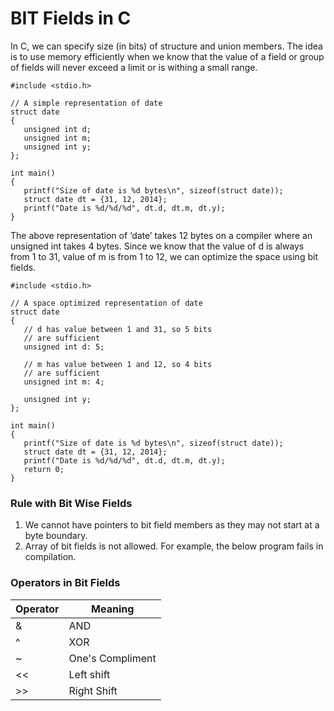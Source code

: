 
# BIT Fields in C
In C, we can specify size (in bits) of structure and union members. The idea is to use memory efficiently when we know that the value of a field or group of fields will never exceed a limit or is withing a small range.

```
#include <stdio.h>
 
// A simple representation of date
struct date
{
   unsigned int d;
   unsigned int m;
   unsigned int y;
};
 
int main()
{
   printf("Size of date is %d bytes\n", sizeof(struct date));
   struct date dt = {31, 12, 2014};
   printf("Date is %d/%d/%d", dt.d, dt.m, dt.y);
}
```

The above representation of ‘date’ takes 12 bytes on a compiler where an unsigned int takes 4 bytes. Since we know that the value of d is always from 1 to 31, value of m is from 1 to 12, we can optimize the space using bit fields.

```
#include <stdio.h>
 
// A space optimized representation of date
struct date
{
   // d has value between 1 and 31, so 5 bits
   // are sufficient
   unsigned int d: 5;
 
   // m has value between 1 and 12, so 4 bits
   // are sufficient
   unsigned int m: 4;
 
   unsigned int y;
};
 
int main()
{
   printf("Size of date is %d bytes\n", sizeof(struct date));
   struct date dt = {31, 12, 2014};
   printf("Date is %d/%d/%d", dt.d, dt.m, dt.y);
   return 0;
}

```

### Rule with Bit Wise Fields
1. We cannot have pointers to bit field members as they may not start at a byte boundary.
1. Array of bit fields is not allowed. For example, the below program fails in compilation.

### Operators in Bit Fields
Operator | Meaning 
---------|------
 &	 | AND 
 ^  | XOR
 ~  | One's Compliment
<<	 | Left shift
>>	 | Right Shift
